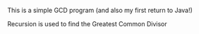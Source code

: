 This is a simple GCD program (and also my first return to Java!)

Recursion is used to find the Greatest Common Divisor

